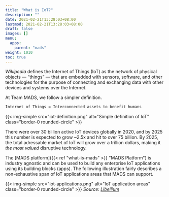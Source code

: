 ```yaml
---
title: "What is IoT?"
description: ""
date: 2021-02-21T13:28:03+08:00
lastmod: 2021-02-21T13:28:03+08:00
draft: false
images: []
menu:
  apps:
    parent: "mads"
weight: 1010
toc: true
---
```


_Wikipedia_ defines the Internet of Things (IoT) as the network of physical objects — “things” — that are embedded with sensors, software, and other technologies for the purpose of connecting and exchanging data with other devices and systems over the Internet.

At Team MADS, we follow a simpler definition.

```markdown
Internet of Things = Interconnected assets to benefit humans
```

{{< img-simple src="iot-definition.png" alt="Simple definition of IoT" class="border-0 rounded-circle" >}}

There were over 30 billion active IoT devices globally in 2020, and by 2025 this number is expected to grow ~2.5x and hit to over 75 billion. By 2025, the total adressable market of IoT will grow over a trillion dollars, making it _the most valued_ disruptive technology.

The [MADS platform]({{< ref "what-is-mads" >}} "MADS Platform") is industry agnostic and can be used to build any enterprise IoT applications using its building blocks (apps). The following illustration fairly describes a non-exhaustive span of IoT applications areas that MADS can support.

{{< img-simple src="iot-applications.png" alt="IoT application areas" class="border-0 rounded-circle" >}}
_Source:_ <a href="https://www.libelium.com/libeliumworld/top-50-iot-sensor-applications-ranking/" target="_blank">_Libellium_</a>
